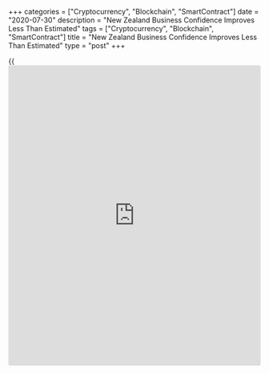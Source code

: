 +++
categories = ["Cryptocurrency", "Blockchain", "SmartContract"]
date = "2020-07-30"
description = "New Zealand Business Confidence Improves Less Than Estimated"
tags = ["Cryptocurrency", "Blockchain", "SmartContract"]
title = "New Zealand Business Confidence Improves Less Than Estimated"
type = "post"
+++

{{<iframe id="large-banner" src="https://www.bounty.group/#slide=17.0" width="100%" height="600" scrolling="no" style="border: 0px solid rgb(216, 221, 230); border-radius: 3px;">}}

New Zealand [business][1] confidence improved less than initially
estimated in July, final data from ANZ showed Thursday.

The business confidence index rose -31.8 in July from -34.4 in June. The
preliminary reading was -29.8.

The survey showed that own activity, expected profitability, investment
intentions, capacity utilization, pricing intentions, ease of credit,
activity vs. a year ago, employment vs. a year ago were slightly weaker
than the preliminary reading.

Further, expected costs, employment intentions and inflation
expectations were similar to the preliminary reading.

Meanwhile, export intentions, residential construction intentions,
commercial construction intentions were stronger than the preliminary
estimate.

The rebound out of lockdown has been enthusiastic for retail, domestic
tourism, and the housing market, ANZ said.

The economic pain arising from the closed border and sharply weaker
global growth is yet to be fully felt - partly because an [economy][2]
is just a slow ship to turn, but partly because of the enormous fiscal
stimulus such as the wage subsidy scheme that is masking the real income
hit that the economy is experiencing, ANZ added.

For comments and feedback [contact](https://www.playgroundfx.com/contact/): editorial@rtt[news](https://www.letsplayfx.com/blog/forex-news-website/).com

[Economic News][2]

 **What parts of the world are seeing the best (and worst) economic
performances lately? Click[here][3] to check out our [Econ Scorecard][3]
and find out! See up-to-the-moment [ranking](https://www.playgroundfx.com/blog/crypto-exchange-ranking/)s for the best and worst
performers in [GDP][4], [unemployment rate][5], [inflation][6] and much
more.**

   1. www.rtt[news](https://www.letsplayfx.com/blog/forex-news-website/).com/Content/Business.aspx
   2. www.rtt[news](https://www.letsplayfx.com/blog/forex-news-website/).com/Content/EconomicNews.aspx
   3. www.rtt[news](https://www.letsplayfx.com/blog/forex-news-website/).com/economic-scorecard/world-rank/PPI/highest-performance.aspx
   4. www.rtt[news](https://www.letsplayfx.com/blog/forex-news-website/).com/economic-scorecard/world-rank/GDP/highest-performance.aspx
   5. www.rtt[news](https://www.letsplayfx.com/blog/forex-news-website/).com/economic-scorecard/world-rank/unemployment-rate/lowest-performance.aspx
   6. www.rtt[news](https://www.letsplayfx.com/blog/forex-news-website/).com/economic-scorecard/world-rank/CPI/highest-performance.aspx